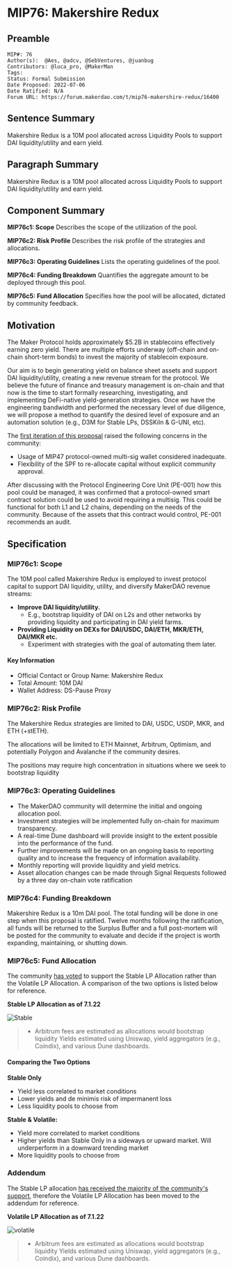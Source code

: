 # MIP76: Makershire Redux

## Preamble

```
MIP#: 76
Author(s):  @Aes, @adcv, @SebVentures, @juanbug
Contributors: @luca_pro, @MakerMan 
Tags:
Status: Formal Submission
Date Proposed: 2022-07-06
Date Ratified: N/A
Forum URL: https://forum.makerdao.com/t/mip76-makershire-redux/16400
```

## Sentence Summary

Makershire Redux is a 10M pool allocated across Liquidity Pools to support DAI liquidity/utility and earn yield.

## Paragraph Summary

Makershire Redux is a 10M pool allocated across Liquidity Pools to support DAI liquidity/utility and earn yield.

## Component Summary

**MIP76c1: Scope**
Describes the scope of the utilization of the pool.

**MIP76c2: Risk Profile**
Describes the risk profile of the strategies and allocations.

**MIP76c3: Operating Guidelines**
Lists the operating guidelines of the pool.

**MIP76c4: Funding Breakdown**
Quantifies the aggregate amount to be deployed through this pool.

**MIP76c5: Fund Allocation**
Specifies how the pool will be allocated, dictated by community feedback.

## Motivation

The Maker Protocol holds approximately $5.2B in stablecoins effectively earning zero yield. There are multiple efforts underway (off-chain and on-chain short-term bonds) to invest the majority of stablecoin exposure. 

Our aim is to begin generating yield on balance sheet assets and support DAI liquidity/utility, creating a new revenue stream for the protocol. We believe the future of finance and treasury management is on-chain and that now is the time to start formally researching, investigating, and implementing DeFi-native yield-generation strategies. Once we have the engineering bandwidth and performed the necessary level of due diligence, we will propose a method to quantify the desired level of exposure and an automation solution (e.g., D3M for Stable LPs, DSSKiln & G-UNI, etc).

The [first iteration of this proposal](https://forum.makerdao.com/t/mip55c3-sp4-adding-a-special-purpose-fund-makershire-hathaway/14643) raised the following concerns in the community:

- Usage of MIP47 protocol-owned multi-sig wallet considered inadequate.
- Flexibility of the SPF to re-allocate capital without explicit community approval.

After discussing with the Protocol Engineering Core Unit (PE-001) how this pool could be managed, it was confirmed that a protocol-owned smart contract solution could be used to avoid requiring a multisig. This could be functional for both L1 and L2 chains, depending on the needs of the community. Because of the assets that this contract would control, PE-001 recommends an audit.

## Specification

### MIP76c1: Scope

The 10M pool called Makershire Redux is employed to invest protocol capital to support DAI liquidity, utility, and diversify MakerDAO revenue streams:

- **Improve DAI liquidity/utility.**
  - E.g., bootstrap liquidity of DAI on L2s and other networks by providing liquidity and participating in DAI yield farms.
- **Providing Liquidity on DEXs for DAI/USDC, DAI/ETH, MKR/ETH, DAI/MKR etc.**
  - Experiment with strategies with the goal of automating them later.

#### Key Information

- Official Contact or Group Name: Makershire Redux
- Total Amount: 10M DAI
- Wallet Address: DS-Pause Proxy

### MIP76c2: Risk Profile

The Makershire Redux strategies are limited to DAI, USDC, USDP, MKR, and ETH (+stETH).

The allocations will be limited to ETH Mainnet, Arbitrum, Optimism, and potentially Polygon and Avalanche if the community desires.

The positions may require high concentration in situations where we seek to bootstrap liquidity

### MIP76c3: Operating Guidelines

- The MakerDAO community will determine the initial and ongoing allocation pool.
- Investment strategies will be implemented fully on-chain for maximum transparency.
- A real-time Dune dashboard will provide insight to the extent possible into the performance of the fund.
- Further improvements will be made on an ongoing basis to reporting quality and to increase the frequency of information availability.
- Monthly reporting will provide liquidity and yield metrics.
- Asset allocation changes can be made through Signal Requests followed by a three day on-chain vote ratification

### MIP76c4: Funding Breakdown

Makershire Redux is a 10m DAI pool. The total funding will be done in one step when this proposal is ratified. Twelve months following the ratification, all funds will be returned to the Surplus Buffer and a full post-mortem will be posted for the community to evaluate and decide if the project is worth expanding, maintaining, or shutting down.

### MIP76c5: Fund Allocation

The community [has voted](https://forum.makerdao.com/t/mip76-makershire-redux/16400/2) to support the Stable LP Allocation rather than the Volatile LP Allocation. A comparison of the two options is listed below for reference. 

**Stable LP Allocation as of 7.1.22**

![Stable](https://github.com/makerdao/mips/blob/master/MIP76/stable_lp.png)

> * Arbitrum fees are estimated as allocations would bootstrap liquidity
>   Yields estimated using Uniswap, yield aggregators (e.g., Coindix), and various Dune dashboards.

#### Comparing the Two Options

**Stable Only**

- Yield less correlated to market conditions
- Lower yields and de minimis risk of impermanent loss
- Less liquidity pools to choose from

**Stable & Volatile:** 

- Yield more correlated to market conditions
- Higher yields than Stable Only in a sideways or upward market. Will underperform in a downward trending market
- More liquidity pools to choose from

### Addendum

The Stable LP allocation [has received the majority of the community's support](https://forum.makerdao.com/t/mip76-makershire-redux/16400/2), therefore the Volatile LP Allocation has been moved to the addendum for reference. 

**Volatile LP Allocation as of 7.1.22**

![volatile](https://github.com/makerdao/mips/blob/master/MIP76/volatile_lp.png)

> * Arbitrum fees are estimated as allocations would bootstrap liquidity
>   Yields estimated using Uniswap, yield aggregators (e.g., Coindix), and various Dune dashboards.
